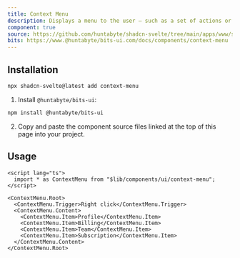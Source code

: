 ```yaml
---
title: Context Menu
description: Displays a menu to the user — such as a set of actions or functions — triggered by right click.
component: true
source: https://github.com/huntabyte/shadcn-svelte/tree/main/apps/www/src/lib/registry/default/ui/context-menu
bits: https://www.@huntabyte/bits-ui.com/docs/components/context-menu
---
```


<script>
    import { ComponentPreview, ManualInstall } from '$lib/components/docs'
</script>

<ComponentPreview name="context-menu-demo">

<div />

</ComponentPreview>

## Installation

```bash
npx shadcn-svelte@latest add context-menu
```

<ManualInstall>

1. Install `@huntabyte/bits-ui`:

```bash
npm install @huntabyte/bits-ui
```

2. Copy and paste the component source files linked at the top of this page into your project.

</ManualInstall>

## Usage

```svelte
<script lang="ts">
  import * as ContextMenu from "$lib/components/ui/context-menu";
</script>

<ContextMenu.Root>
  <ContextMenu.Trigger>Right click</ContextMenu.Trigger>
  <ContextMenu.Content>
    <ContextMenu.Item>Profile</ContextMenu.Item>
    <ContextMenu.Item>Billing</ContextMenu.Item>
    <ContextMenu.Item>Team</ContextMenu.Item>
    <ContextMenu.Item>Subscription</ContextMenu.Item>
  </ContextMenu.Content>
</ContextMenu.Root>
```
